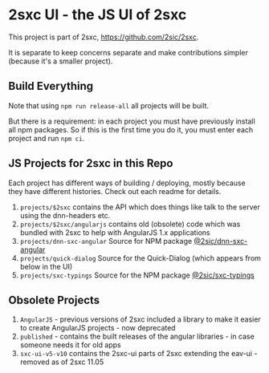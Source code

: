 2sxc UI - the JS UI of 2sxc
============

This project is part of 2sxc, https://github.com/2sic/2sxc.

It is separate to keep concerns separate and make contributions simpler (because it's a smaller project). 

## Build Everything

Note that using `npm run release-all` all projects will be built. 

But there is a requirement: in each project you must have previously install all npm packages.
So if this is the first time you do it, you must enter each project and run `npm ci`.


## JS Projects for 2sxc in this Repo

Each project has different ways of building / deploying, mostly because they have different histories. Check out each readme for details. 

1. `projects/$2sxc` contains the API which does things like talk to the server using the dnn-headers etc.
1. `projects/$2sxc/angularjs` contains old (obsolete) code which was bundled with 2sxc to help with AngularJS 1.x applications
1. `projects/dnn-sxc-angular` Source for NPM package [@2sic/dnn-sxc-angular](https://www.npmjs.com/package/@2sic.com/dnn-sxc-angular)
1. `projects/quick-dialog` Source for the Quick-Dialog (which appears from below in the UI)
1. `projects/sxc-typings` Source for the NPM package [@2sic/sxc-typings](https://www.npmjs.com/package/@2sic.com/2sxc-typings)


## Obsolete Projects

1. `AngularJS` - previous versions of 2sxc included a library to make it easier to create AngularJS projects - now deprecated
1. `published` - contains the built releases of the angular libraries - in case someone needs it for old apps
1. `sxc-ui-v5-v10` contains the 2sxc-ui parts of 2sxc extending the eav-ui - removed as of 2sxc 11.05